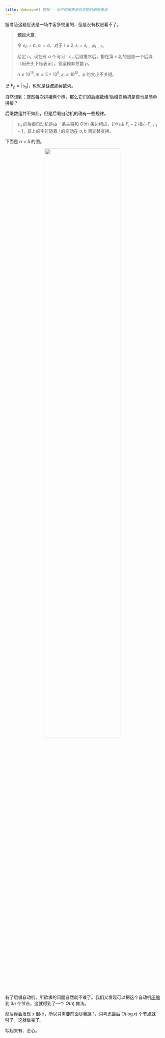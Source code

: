 ```yaml
---
title: Unknown#1 题解 - 我不知道来源但这题的确有来源
---
```


据考证这题应该是一场牛客多校里的，但是没有权限看不了。

> **题目大意.**
>
> 令 $s_0=b,s_1=a$，对于 $i\ge 2,s_i=s_{i-1}s_{i-2}$。
>
> 给定 $n$。现在有 $q$ 个询问：$s_n$ 后缀排序后，排在第 $x$ 名的是哪一个后缀（用开头下标表示）。答案模非质数 $p$。
>
> $n\le 10^{18},m\le 5\times10^5,x_i\le 10^{18}$。$p$ 的大小不关键。

记 $F_n=|s_n|$，也就是斐波那契数列。

自然想到：既然每次拼接两个串，那么它们的后缀数组/后缀自动机是否也是简单拼接？

后缀数组并不如此，但是后缀自动机的确有一些规律。

>  $s_n$ 的后缀自动机是由一条主链和 $O(n)$ 条边组成，边均由 $F_{i}-2$ 指向 $F_{i+1}-1$，其上的字符随着 $i$ 的变动在 $a,b$ 间交替变换。

下面是 $n=5$ 的图。

<center><div style="width:100%;margin:0"><img src="https://xyix.gitee.io/images/unknown-1.png" style="width: 70%" alt=""></div></center>

有了后缀自动机，所欲求的问题自然就不难了。我们又发现可以把这个自动机[压缩](https://xyix.gitee.io/posts/?&postname=uoj-577)到 $3n$ 个节点，这就得到了一个 $O(n)$ 做法。

然后你会发现 $x$ 很小，所以只需要前面尽量跳 $1$，只考虑最后 $O(\log x)$ 个节点就够了，这就做完了。

写起来有、恶心。